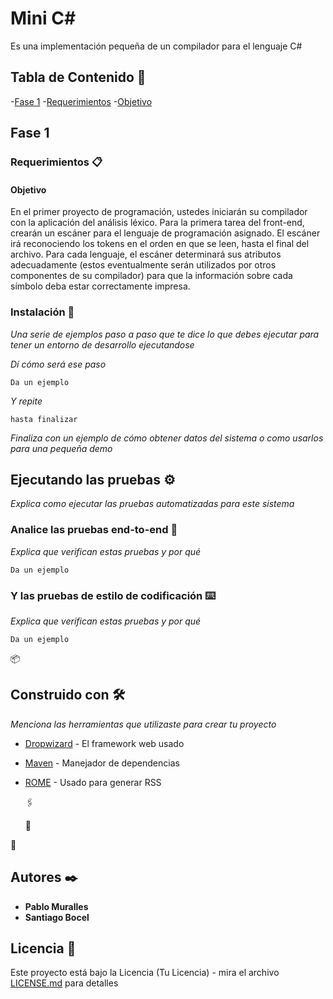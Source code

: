 # Mini C#

Es una implementación pequeña de un compilador para el lenguaje C#

## Tabla de Contenido 🚀

-[Fase 1](#Fase-1)
     -[Requerimientos](#Requerimientos)
          -[Objetivo](#Ojetivo)


## Fase 1 

### Requerimientos 📋

#### Objetivo 

En el primer proyecto de programación, ustedes iniciarán su compilador con la aplicación
del análisis léxico. Para la primera tarea del front-end, crearán un escáner para el lenguaje
de programación asignado. El escáner irá reconociendo los tokens en el orden en que se
leen, hasta el final del archivo. Para cada lenguaje, el escáner determinará sus atributos
adecuadamente (estos eventualmente serán utilizados por otros componentes de su
compilador) para que la información sobre cada símbolo deba estar correctamente impresa. 

### Instalación 🔧

_Una serie de ejemplos paso a paso que te dice lo que debes ejecutar para tener un entorno de desarrollo ejecutandose_

_Dí cómo será ese paso_

```
Da un ejemplo
```

_Y repite_

```
hasta finalizar
```

_Finaliza con un ejemplo de cómo obtener datos del sistema o como usarlos para una pequeña demo_

## Ejecutando las pruebas ⚙️

_Explica como ejecutar las pruebas automatizadas para este sistema_

### Analice las pruebas end-to-end 🔩

_Explica que verifican estas pruebas y por qué_

```
Da un ejemplo
```

### Y las pruebas de estilo de codificación ⌨️

_Explica que verifican estas pruebas y por qué_

```
Da un ejemplo
```

 📦



## Construido con 🛠️

_Menciona las herramientas que utilizaste para crear tu proyecto_

* [Dropwizard](http://www.dropwizard.io/1.0.2/docs/) - El framework web usado
* [Maven](https://maven.apache.org/) - Manejador de dependencias
* [ROME](https://rometools.github.io/rome/) - Usado para generar RSS

  🖇️

 
  📖

 
 📌


## Autores ✒️

* **Pablo Muralles**   
* **Santiago Bocel** 

  

## Licencia 📄

Este proyecto está bajo la Licencia (Tu Licencia) - mira el archivo [LICENSE.md](LICENSE.md) para detalles

 
